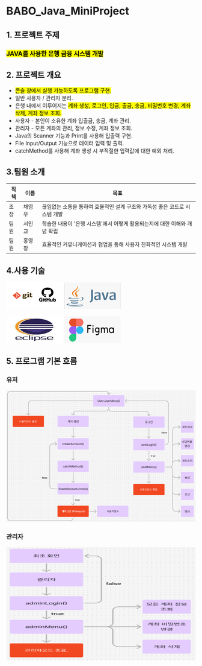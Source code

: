 # BABO_Java_MiniProject

## 1. 프로젝트 주제
<h3><mark>JAVA를 사용한 은행 금융 시스템 개발</mark>

## 2. 프로젝트 개요
- <mark>콘솔 창에서 실행 가능하도록 프로그램 구현.</mark>
- 일반 사용자 / 관리자 분리.
- 은행 내에서 이루어지는 <mark>계좌 생성, 로그인, 입금, 출금, 송금, 비밀번호 변경, 계좌 삭제, 계좌 정보 조회.</mark>
- 사용자 - 본인이 소유한 계좌 입출금, 송금, 계좌 관리.
- 관리자 - 모든 계좌의 관리, 정보 수정, 계좌 정보 조회.
- Java의 Scanner 기능과 Print를 사용해 입출력 구현.
- File Input/Output 기능으로 데이터 입력 및 출력.
- catchMethod를 사용해 계좌 생성 시 부적절한 입력값에 대한 예외 처리.

## 3.팀원 소개
| 직책 | 이름  | 목표                                 |
|----|-----|------------------------------------|
| 조장 | 채영우 | 끊임없는 소통을 통하여 효율적인 설계 구조와 가독성 좋은 코드로 시스템 개발|
| 팀원 | 서인교 | 학습한 내용이 '은행 시스템'에서 어떻게 활용되는지에 대한 이해와 개념 확립 |
| 팀원 | 홍영창 | 효율적인 커뮤니케이션과 협업을 통해 사용자 친화적인 시스템 개발|

## 4.사용 기술 
<img src="img%2FGIT%EC%9D%B4%EB%AF%B8%EC%A7%80.jpg" width="150" height="70"/> <img src= "img%2Fjavaimg.png" width="150" height="70"/></br>            
<img src="img/이클립스%20이미지.jpg" width="150" height="70"/> <img src="img%2F%ED%94%BC%EA%B7%B8%EB%A7%88.png" width="150" height="70"/>          

## 5. 프로그램 기본 흐름
### 유저
<img src="img%2FUser.png" width="700" height="350"/>                

### 관리자
<img src="img%2F%EA%B4%80%EB%A6%AC%EC%9E%90.png" width="550" height="300"/>
